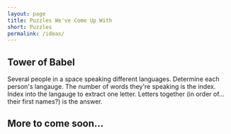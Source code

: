 ```yaml
---
layout: page
title: Puzzles We've Come Up With
short: Puzzles
permalink: /ideas/
---
```


## Tower of Babel

Several people in a space speaking different languages. Determine each person's langauge. The number of words they're speaking is the index. Index into the langauge to extract one letter. Letters together (in order of… their first names?) is the answer.

## More to come soon…
